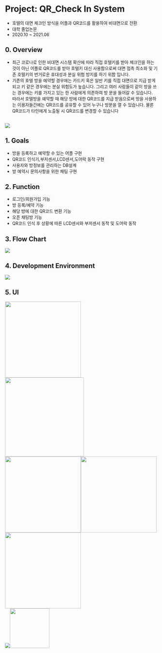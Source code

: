# Project: QR_Check In System
* 호텔의 대면 체크인 방식을 어플과 QR코드를 활용하여 비대면으로 전환
* 대학 졸업논문
* 2020.10 ~ 2021.06

## 0. Overview
- 최근 코로나로 인한 비대면 시스템 확산에 따라 직접 호텔키를 받아 체크인을 하는 것이 아닌 어플로 QR코드를 받아
호텔키 대신 사용함으로써 대면 접촉 최소화 및 기존 호텔키의 번거로운 휴대성과 분실 위험 방지를 하기 위함 입니다.
- 기존의 호텔 방을 예약할 경우에는 카드키 혹은 일반 키를 직접 대면으로 지급 받게 되고 키 같은 경우에는 분실 위험도가 높습니다.
그리고 여러 사람들이 같이 방을 쓰는 경우에는 키를 가지고 있는 한 사람에게 의존하여 방 문을 들어갈 수 있습니다.
따라서 호텔방을 예약할 때 해당 방에 대한 QR코드를 지급 받음으로써 방을 사용하는 이용자들간에는 QR코드를 공유할 수 있어 누구나
방문을 열 수 있습니다. 물론 QR코드가 타인에게 노출될 시 QR코드를 변경할 수 있습니다
</br></br>

<img src="https://user-images.githubusercontent.com/101568892/165234536-031e419b-4d31-41ed-b8e3-fcc578b1a853.png">

## 1. Goals
- 방을 등록하고 예약할 수 있는 어플 구현
- QR코드 인식기,부저센서,LCD센서,도어락 동작 구현
- 사용자와 방정보를 관리하는 DB설계
- 방 예약시 문의사항을 위한 채팅 구현

## 2. Function
- 로그인/회원가입 기능
- 방 등록/예약 기능
- 해당 방에 대한 QR코드 변환 기능
- 오픈 채팅방 기능
- QR코드 인식 후 상황에 따른 LCD센서와 부저센서 동작 및 도어락 동작

## 3. Flow Chart
<img src="https://user-images.githubusercontent.com/101568892/165234442-4230da4d-7d32-4da3-8d69-c84811d84d81.JPG">

## 4. Development Environment
<img src="https://user-images.githubusercontent.com/101568892/165239989-53b40f66-8186-4b74-8194-50d8ea83c738.png">

## 5. UI
<img src="https://user-images.githubusercontent.com/101568892/165222757-b523f957-1cfa-4533-8605-2ee900af505b.png" width="250"> <img src="https://user-images.githubusercontent.com/101568892/165222819-9db36907-5ff4-4b87-9942-656db9e340b3.png" width="260">  
<img src="https://user-images.githubusercontent.com/101568892/165222914-af3003e6-7f8f-4f30-930e-97f242ae6b68.png" width="250"><img src="https://user-images.githubusercontent.com/101568892/165222978-0356eee1-40c5-45c1-81d9-068e56d6b109.png" width="250">   
<img src="https://user-images.githubusercontent.com/101568892/165223217-2ea5924f-8201-451b-a0c5-88210ea573f7.png" width="250">   
<img src="https://user-images.githubusercontent.com/101568892/165235184-5ef55ea5-864f-4d46-afed-b947fdda3ab1.png"><img src="https://user-images.githubusercontent.com/101568892/165235309-63d364f2-8ff9-478f-af78-07d8fa176ded.png" width="130">
